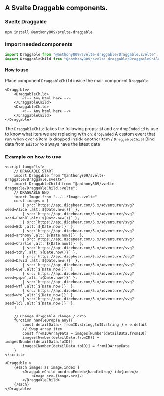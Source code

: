 ## A Svelte Draggable components.
### Svelte Draggable
```
npm install @anthony809/svelte-draggable
```
### Import needed components
``` javascript
import Draggable from "@anthony809/svelte-draggable/Draggable.svelte";
import DraggableChild from "@anthony809/svelte-draggable/DraggableChild.svelte";
```

#### How to use
Place component ```DraggableChild``` inside the main component ```Draggable```
``` svelte
<Draggable>
    <DraggableChild>
        <!-- Any html here -->
    </DraggableChild>
    <DraggableChild>
        <!-- Any html here -->
    </DraggableChild>
</Draggable>
```

The ```DraggableChild``` takes the following props: ``id`` and ```on:dropEnded```
``id`` is use to know what item we are replacing with
```on:dropEnded``` A custom event that run when ever a item is dropped inside another item / ```DraggableChild```
Bind data from ```Editor``` to always have the latest data

### Example on how to use

``` svelte
<script lang="ts">
    // DRAGGABLE START
    import Draggable from "@anthony809/svelte-draggable/Draggable.svelte";
    import DraggableChild from "@anthony809/svelte-draggable/DraggableChild.svelte";  
    // DRAGGABLE END
    import Image from "../../Image.svelte"
    const images = [
        { src:`https://api.dicebear.com/5.x/adventurer/svg?seed=Alice`,alt:`${Date.now()}` },
        { src:`https://api.dicebear.com/5.x/adventurer/svg?seed=Frank`,alt:`${Date.now()}` },
        { src:`https://api.dicebear.com/5.x/adventurer/svg?seed=Bob`,alt:`${Date.now()}` },
        { src:`https://api.dicebear.com/5.x/adventurer/svg?seed=anthony`,alt:`${Date.now()}` },
        { src:`https://api.dicebear.com/5.x/adventurer/svg?seed=Charlie`,alt:`${Date.now()}` },
        { src:`https://api.dicebear.com/5.x/adventurer/svg?seed=tony`,alt:`${Date.now()}` },
        { src:`https://api.dicebear.com/5.x/adventurer/svg?seed=David`,alt:`${Date.now()}` },
        { src:`https://api.dicebear.com/5.x/adventurer/svg?seed=Eve`,alt:`${Date.now()}` },
        { src:`https://api.dicebear.com/5.x/adventurer/svg?seed=pepe`,alt:`${Date.now()}` },
        { src:`https://api.dicebear.com/5.x/adventurer/svg?seed=wtf`,alt:`${Date.now()}` },
        { src:`https://api.dicebear.com/5.x/adventurer/svg?seed=who`,alt:`${Date.now()}` },
        { src:`https://api.dicebear.com/5.x/adventurer/svg?seed=lol`,alt:`${Date.now()}` },
    ]
    
    // Change draggable change / drop
    function handleDrop(e:any){
        const detailData:{ fromID:string,toID:string } = e.detail
        // Swap array item
        const fromIDArrayData = images[Number(detailData.fromID)]
        images[Number(detailData.fromID)] = images[Number(detailData.toID)]
        images[Number(detailData.toID)] = fromIDArrayData
    }    
</script>

<Draggable >
    {#each images as image,index }
        <DraggableChild on:dropEnded={handleDrop} id={index}>
            <Image src={image.src}/>
        </DraggableChild>
    {/each}
</Draggable>
